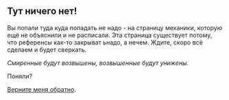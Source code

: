 ## Тут ничего нет!

Вы попали туда куда попадать не надо - на страницу механики, которую ещё не объяснили и не расписали. Эта страница существует потому, что референсы как-то закрыват ьнадо, а нечем.
Ждите, скоро всё сделаем и будет сверкать.

*Смиренные будут возвышены, возвышенные будут унижены.* 

Поняли?

[Верните меня обратно](https://github.com/Andruxioid/mappet_ru/blob/main/Home.md).
